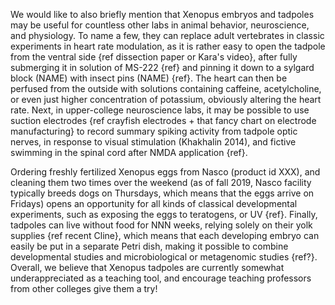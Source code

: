 We would like to also briefly mention that Xenopus embryos and tadpoles may be useful for countless other labs in animal behavior, neuroscience, and physiology. To name a few, they can replace adult vertebrates in classic experiments in heart rate modulation, as it is rather easy to open the tadpole from the ventral side {ref dissection paper or Kara's video}, after fully submerging it in solution of MS-222 {ref} and pinning it down to a sylgard block (NAME) with insect pins (NAME) {ref}. The heart can then be perfused from the outside with solutions containing caffeine, acetylcholine, or even just higher concentration of potassium, obviously altering the heart rate. Next, in upper-college neuroscience labs, it may be possible to use suction electrodes {ref crayfish electrodes + that fancy chart on electrode manufacturing} to record summary spiking activity from tadpole optic nerves, in response to visual stimulation (Khakhalin 2014), and fictive swimming in the spinal cord after NMDA application {ref}.

Ordering freshly fertilized Xenopus eggs from Nasco (product id XXX), and cleaning them two times over the weekend (as of fall 2019, Nasco facility typically breeds dogs on Thursdays, which means that the eggs arrive on Fridays) opens an opportunity for all kinds of classical developmental experiments, such as exposing the eggs to teratogens, or UV {ref}. Finally, tadpoles can live without food for NNN weeks, relying solely on their yolk supplies {ref recent Cline}, which means that each developing embryo can easily be put in a separate Petri dish, making it possible to combine developmental studies and microbiological or metagenomic studies {ref?}. Overall, we believe that Xenopus tadpoles are currently somewhat underappreciated as a teaching tool, and encourage teaching professors from other colleges give them a try!